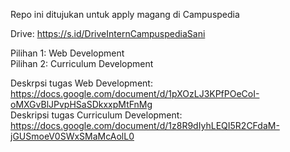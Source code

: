 Repo ini ditujukan untuk apply magang di Campuspedia

Drive: https://s.id/DriveInternCampuspediaSani

Pilihan 1: Web Development <br>
Pilihan 2: Curriculum Development

Deskrpsi tugas Web Development: https://docs.google.com/document/d/1pXOzLJ3KPfPOeCoI-oMXGvBlJPvpHSaSDkxxpMtFnMg <br>
Deskripsi tugas Curriculum Development: https://docs.google.com/document/d/1z8R9dIyhLEQI5R2CFdaM-jGUSmoeV0SWxSMaMcAolL0
